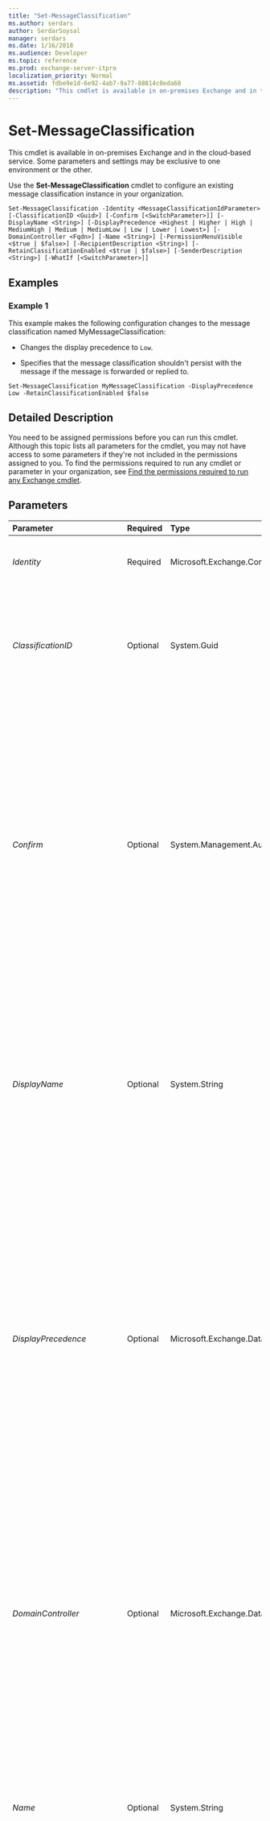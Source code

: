 ```yaml
---
title: "Set-MessageClassification"
ms.author: serdars
author: SerdarSoysal
manager: serdars
ms.date: 1/16/2018
ms.audience: Developer
ms.topic: reference
ms.prod: exchange-server-itpro
localization_priority: Normal
ms.assetid: fdbe9e1d-6e92-4ab7-9a77-88814c0eda68
description: "This cmdlet is available in on-premises Exchange and in the cloud-based service. Some parameters and settings may be exclusive to one environment or the other."
---
```


# Set-MessageClassification

This cmdlet is available in on-premises Exchange and in the cloud-based service. Some parameters and settings may be exclusive to one environment or the other.
  
Use the **Set-MessageClassification** cmdlet to configure an existing message classification instance in your organization.
  
```
Set-MessageClassification -Identity <MessageClassificationIdParameter> [-ClassificationID <Guid>] [-Confirm [<SwitchParameter>]] [-DisplayName <String>] [-DisplayPrecedence <Highest | Higher | High | MediumHigh | Medium | MediumLow | Low | Lower | Lowest>] [-DomainController <Fqdn>] [-Name <String>] [-PermissionMenuVisible <$true | $false>] [-RecipientDescription <String>] [-RetainClassificationEnabled <$true | $false>] [-SenderDescription <String>] [-WhatIf [<SwitchParameter>]]
```

## Examples
<a name="Examples"> </a>

### Example 1

This example makes the following configuration changes to the message classification named MyMessageClassification:
  
- Changes the display precedence to  `Low`.
    
- Specifies that the message classification shouldn't persist with the message if the message is forwarded or replied to.
    
```
Set-MessageClassification MyMessageClassification -DisplayPrecedence Low -RetainClassificationEnabled $false
```

## Detailed Description
<a name="DetailedDescription"> </a>

You need to be assigned permissions before you can run this cmdlet. Although this topic lists all parameters for the cmdlet, you may not have access to some parameters if they're not included in the permissions assigned to you. To find the permissions required to run any cmdlet or parameter in your organization, see [Find the permissions required to run any Exchange cmdlet](https://technet.microsoft.com/library/mt432940.aspx).
  
## Parameters
<a name="DetailedDescription"> </a>

|**Parameter**|**Required**|**Type**|**Description**|
|:-----|:-----|:-----|:-----|
| _Identity_ <br/> |Required  <br/> |Microsoft.Exchange.Configuration.Tasks.MessageClassificationIdParameter  <br/> |The _Identity_ parameter specifies the name or GUID of the message classification you want to modify. <br/> |
| _ClassificationID_ <br/> |Optional  <br/> |System.Guid  <br/> |The _ClassificationID_ parameter specifies the GUID of an existing message classification that you want to use in your Exchange organization. Use this parameter if you're configuring message classifications to span two Exchange forests in the same organization. <br/> |
| _Confirm_ <br/> |Optional  <br/> |System.Management.Automation.SwitchParameter  <br/> | The _Confirm_ switch specifies whether to show or hide the confirmation prompt. How this switch affects the cmdlet depends on if the cmdlet requires confirmation before proceeding. <br/>  Destructive cmdlets (for example, **Remove-\*** cmdlets) have a built-in pause that forces you to acknowledge the command before proceeding. For these cmdlets, you can skip the confirmation prompt by using this exact syntax: `-Confirm:$false`.  <br/>  Most other cmdlets (for example, **New-\*** and **Set-\*** cmdlets) don't have a built-in pause. For these cmdlets, specifying the _Confirm_ switch without a value introduces a pause that forces you acknowledge the command before proceeding. <br/> |
| _DisplayName_ <br/> |Optional  <br/> |System.String  <br/> |The _DisplayName_ parameter specifies the display name for the message classification instance. The display name appears in the Microsoft Office and is used by Outlook users to select the appropriate message classification before they send a message. <br/> When you specify a name that includes spaces, you must enclose the name in quotation marks ("), for example,  `"Display Name"`. The _DisplayName_ parameter can contain a maximum of 64 characters. <br/> |
| _DisplayPrecedence_ <br/> |Optional  <br/> |Microsoft.Exchange.Data.Directory.SystemConfiguration.ClassificationDisplayPrecedenceLevel  <br/> |The _DisplayPrecedence_ parameter specifies the relative precedence of the message classification to other message classifications that may be applied to a specified message. Although Outlook only lets a user specify a single classification for each message, transport rules may apply other classifications to a message. The classification with the highest precedence is shown first, and the subsequent classifications, which are those with lesser precedence as defined by this parameter, are appended in the appropriate order thereafter. <br/> Valid input for the _DisplayPrecedence_ parameter is `Highest`,  `Higher`,  `High`,  `MediumHigh`,  `Medium`,  `MediumLow`,  `Low`,  `Lower`, and  `Lowest`.  <br/> The default value is  `Medium`.  <br/> |
| _DomainController_ <br/> |Optional  <br/> |Microsoft.Exchange.Data.Fqdn  <br/> |This parameter is available only in on-premises Exchange.  <br/> The _DomainController_ parameter specifies the domain controller that's used by this cmdlet to read data from or write data to Active Directory. You identify the domain controller by its fully qualified domain name (FQDN). For example, `dc01.contoso.com`.  <br/> The _DomainController_ parameter isn't supported on Edge Transport servers. An Edge Transport server uses the local instance of Active Directory Lightweight Directory Services (AD LDS) to read and write data. <br/> |
| _Name_ <br/> |Optional  <br/> |System.String  <br/> |The _Name_ parameter specifies the administrative name for the message classification instance. The name is used to administer the message classification instance. When you specify a name that includes spaces, you must enclose the name in quotation marks ("), for example, `"Administrative Name"`. The _Name_ parameter can contain a maximum of 256 characters. <br/> |
| _PermissionMenuVisible_ <br/> |Optional  <br/> |System.Boolean  <br/> |The _PermissionMenuVisible_ parameter specifies whether the values that you entered for the _DisplayName_ and _RecipientDescription_ parameters are displayed in Outlook as the user composes a message. <br/> If you set the _PermissionMenuVisible_ parameter to `$false`, users won't be able to assign this message classification to the messages they're composing. However, messages received with this message classification still display the classification information.  <br/> The default value is  `$true`.  <br/> |
| _RecipientDescription_ <br/> |Optional  <br/> |System.String  <br/> |The _RecipientDescription_ parameter specifies the purpose of the message classification to the recipient. The value of this parameter is shown to Outlook users when they receive a message that has this message classification. Enclose the value in quotation marks ("), for example, `"This is the recipient description that explains how to treat the message that has been classified"`. The _RecipientDescription_ parameter can contain a maximum of 1,024 characters. <br/> If you don't enter a value for this parameter, the description that you enter for _SenderDescription_ is used. <br/> |
| _RetainClassificationEnabled_ <br/> |Optional  <br/> |System.Boolean  <br/> |The _RetainClassificationEnabled_ parameter specifies whether the message classification should persist with the message if the message is forwarded or replied to. <br/> The default value is  `$true`.  <br/> |
| _SenderDescription_ <br/> |Optional  <br/> |System.String  <br/> |The _SenderDescription_ parameter specifies the purpose of the message classification to the sender. The value of this parameter is used by Outlook users to select the appropriate message classification before they send a message. Enclose the value in quotation marks ("), for example, `"This is the sender description that explains when to use this message classification"`. The _SenderDescription_ parameter can contain a maximum of 1,024 characters. <br/> |
| _WhatIf_ <br/> |Optional  <br/> |System.Management.Automation.SwitchParameter  <br/> |The _WhatIf_ switch simulates the actions of the command. You can use this switch to view the changes that would occur without actually applying those changes. You don't need to specify a value with this switch. <br/> |
   
## Input Types
<a name="InputTypes"> </a>

To see the input types that this cmdlet accepts, see [Cmdlet Input and Output Types](http://go.microsoft.com/fwlink/p/?linkId=616387). If the Input Type field for a cmdlet is blank, the cmdlet doesn't accept input data.
  
## Return Types
<a name="ReturnTypes"> </a>

To see the return types, which are also known as output types, that this cmdlet accepts, see [Cmdlet Input and Output Types](http://go.microsoft.com/fwlink/p/?linkId=616387). If the Output Type field is blank, the cmdlet doesn't return data.
  

